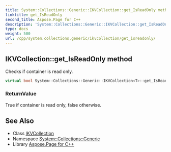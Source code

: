 ```yaml
---
title: System::Collections::Generic::IKVCollection::get_IsReadOnly method
linktitle: get_IsReadOnly
second_title: Aspose.Page for C++
description: 'System::Collections::Generic::IKVCollection::get_IsReadOnly method. Checks if container is read only in C++.'
type: docs
weight: 500
url: /cpp/system.collections.generic/ikvcollection/get_isreadonly/
---
```

## IKVCollection::get_IsReadOnly method


Checks if container is read only.

```cpp
virtual bool System::Collections::Generic::IKVCollection<T>::get_IsReadOnly() const override
```


### ReturnValue

True if container is read only, false otherwise.

## See Also

* Class [IKVCollection](../)
* Namespace [System::Collections::Generic](../../)
* Library [Aspose.Page for C++](../../../)
